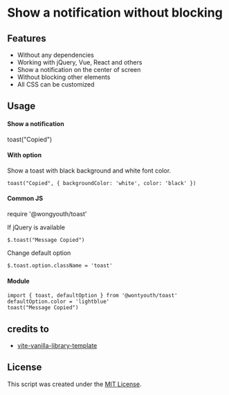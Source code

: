 # Show a notification without blocking

## Features

- Without any dependencies
- Working with jQuery, Vue, React and others
- Show a notification on the center of screen
- Without blocking other elements
- All CSS can be customized

## Usage

#### Show a notification

toast("Copied")

#### With option

Show a toast with black background and white font color.

```
toast("Copied", { backgroundColor: 'white', color: 'black' })
```

#### Common JS

require '@wongyouth/toast'

If jQuery is available

```
$.toast("Message Copied")
```

Change default option

```
$.toast.option.className = 'toast'
```

#### Module

```
import { toast, defaultOption } from '@wontyouth/toast'
defaultOption.color = 'lightblue'
toast("Message Copied")
```

## credits to

- [vite-vanilla-library-template](https://github.com/hywax/vite-vanilla-library-template)

## License

This script was created under the [MIT License](LICENSE).
